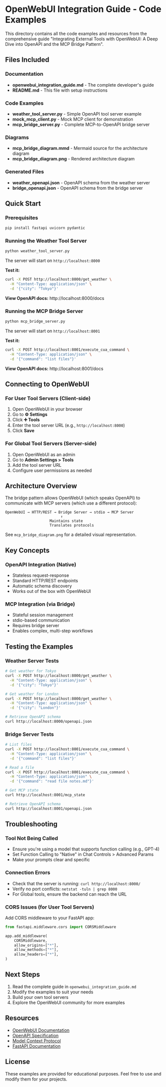 # OpenWebUI Integration Guide - Code Examples

This directory contains all the code examples and resources from the comprehensive guide "Integrating External Tools with OpenWebUI: A Deep Dive into OpenAPI and the MCP Bridge Pattern".

## Files Included

### Documentation
- **openwebui_integration_guide.md** - The complete developer's guide
- **README.md** - This file with setup instructions

### Code Examples
- **weather_tool_server.py** - Simple OpenAPI tool server example
- **mock_mcp_client.py** - Mock MCP client for demonstration
- **mcp_bridge_server.py** - Complete MCP-to-OpenAPI bridge server

### Diagrams
- **mcp_bridge_diagram.mmd** - Mermaid source for the architecture diagram
- **mcp_bridge_diagram.png** - Rendered architecture diagram

### Generated Files
- **weather_openapi.json** - OpenAPI schema from the weather server
- **bridge_openapi.json** - OpenAPI schema from the bridge server

## Quick Start

### Prerequisites

```bash
pip install fastapi uvicorn pydantic
```

### Running the Weather Tool Server

```bash
python weather_tool_server.py
```

The server will start on `http://localhost:8000`

**Test it:**
```bash
curl -X POST http://localhost:8000/get_weather \
  -H "Content-Type: application/json" \
  -d '{"city": "Tokyo"}'
```

**View OpenAPI docs:** http://localhost:8000/docs

### Running the MCP Bridge Server

```bash
python mcp_bridge_server.py
```

The server will start on `http://localhost:8001`

**Test it:**
```bash
curl -X POST http://localhost:8001/execute_cua_command \
  -H "Content-Type: application/json" \
  -d '{"command": "list files"}'
```

**View OpenAPI docs:** http://localhost:8001/docs

## Connecting to OpenWebUI

### For User Tool Servers (Client-side)

1. Open OpenWebUI in your browser
2. Go to **⚙️ Settings**
3. Click **➕ Tools**
4. Enter the tool server URL (e.g., `http://localhost:8000`)
5. Click **Save**

### For Global Tool Servers (Server-side)

1. Open OpenWebUI as an admin
2. Go to **Admin Settings > Tools**
3. Add the tool server URL
4. Configure user permissions as needed

## Architecture Overview

The bridge pattern allows OpenWebUI (which speaks OpenAPI) to communicate with MCP servers (which use a different protocol):

```
OpenWebUI → HTTP/REST → Bridge Server → stdio → MCP Server
                         ↑
                    Maintains state
                    Translates protocols
```

See `mcp_bridge_diagram.png` for a detailed visual representation.

## Key Concepts

### OpenAPI Integration (Native)
- Stateless request-response
- Standard HTTP/REST endpoints
- Automatic schema discovery
- Works out of the box with OpenWebUI

### MCP Integration (via Bridge)
- Stateful session management
- stdio-based communication
- Requires bridge server
- Enables complex, multi-step workflows

## Testing the Examples

### Weather Server Tests

```bash
# Get weather for Tokyo
curl -X POST http://localhost:8000/get_weather \
  -H "Content-Type: application/json" \
  -d '{"city": "Tokyo"}'

# Get weather for London
curl -X POST http://localhost:8000/get_weather \
  -H "Content-Type: application/json" \
  -d '{"city": "London"}'

# Retrieve OpenAPI schema
curl http://localhost:8000/openapi.json
```

### Bridge Server Tests

```bash
# List files
curl -X POST http://localhost:8001/execute_cua_command \
  -H "Content-Type: application/json" \
  -d '{"command": "list files"}'

# Read a file
curl -X POST http://localhost:8001/execute_cua_command \
  -H "Content-Type: application/json" \
  -d '{"command": "read file notes.md"}'

# Get MCP state
curl http://localhost:8001/mcp_state

# Retrieve OpenAPI schema
curl http://localhost:8001/openapi.json
```

## Troubleshooting

### Tool Not Being Called
- Ensure you're using a model that supports function calling (e.g., GPT-4)
- Set Function Calling to "Native" in Chat Controls > Advanced Params
- Make your prompts clear and specific

### Connection Errors
- Check that the server is running: `curl http://localhost:8000/`
- Verify no port conflicts: `netstat -tuln | grep 8000`
- For Global tools, ensure the backend can reach the URL

### CORS Issues (for User Tool Servers)
Add CORS middleware to your FastAPI app:

```python
from fastapi.middleware.cors import CORSMiddleware

app.add_middleware(
    CORSMiddleware,
    allow_origins=["*"],
    allow_methods=["*"],
    allow_headers=["*"],
)
```

## Next Steps

1. Read the complete guide in `openwebui_integration_guide.md`
2. Modify the examples to suit your needs
3. Build your own tool servers
4. Explore the OpenWebUI community for more examples

## Resources

- [OpenWebUI Documentation](https://docs.openwebui.com/)
- [OpenAPI Specification](https://swagger.io/specification/)
- [Model Context Protocol](https://modelcontextprotocol.io/)
- [FastAPI Documentation](https://fastapi.tiangolo.com/)

## License

These examples are provided for educational purposes. Feel free to use and modify them for your projects.

